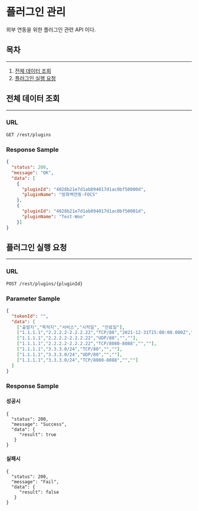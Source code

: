 # 플러그인 관리

외부 연동을 위한 플러그인 관련 API 이다.

## 목차

---

1. [전체 데이터 조회](#전체-데이터-조회)
2. [플러그인 실행 요청](#플러그인-실행-요청)

## 전체 데이터 조회

---

### URL

```
GET /rest/plugins
```

### Response Sample

```json
{
  "status": 200,
  "message": "OK",
  "data": [
    {
      "pluginId": "4028b21e7d1ab894017d1ac0bf50000d",
      "pluginName": "방화벽연동-FOCS"
    },
    {
      "pluginId": "4028b21e7d1ab894017d1ac0bf50001d",
      "pluginName": "Test-Woo"
    }]
}
```

## 플러그인 실행 요청

---

### URL

```
POST /rest/plugins/{pluginId}
```

### Parameter Sample

```json
{
  "tokenId": "",
  "data": [
    ["출발지","목적지","서비스","시작일", "만료일"],
    ["1.1.1.1","2.2.2.2-2.2.2.22","TCP/80","2021-12-31T15:00:00.000Z","2022-02-27T15:00:00.000Z"],
    ["1.1.1.1","2.2.2.2-2.2.2.22","UDP/80","",""],
    ["1.1.1.1","2.2.2.2-2.2.2.22","TCP/8080-8088","",""],
    ["1.1.1.1","3.3.3.0/24","TCP/80","",""],
    ["1.1.1.1","3.3.3.0/24","UDP/80","",""],
    ["1.1.1.1","3.3.3.0/24","TCP/8080-8088","",""]
  ]
}
```

### Response Sample

#### 성공시
```
{
  "status": 200,
  "message": "Success",
  "data": {
     "result": true
   }
}
```

#### 실패시
```
{
  "status": 200,
  "message": "Fail",
  "data": {
     "result": false
   }
}
```
